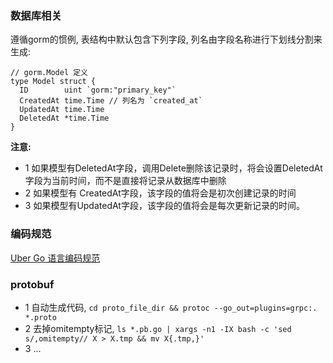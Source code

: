 ### 数据库相关
遵循gorm的惯例, 表结构中默认包含下列字段, 列名由字段名称进行下划线分割来生成:

```
// gorm.Model 定义
type Model struct {
  ID        uint `gorm:"primary_key"`
  CreatedAt time.Time // 列名为 `created_at`
  UpdatedAt time.Time
  DeletedAt *time.Time 
}
```

**注意:**
 - 1 如果模型有DeletedAt字段，调用Delete删除该记录时，将会设置DeletedAt字段为当前时间，而不是直接将记录从数据库中删除
 - 2 如果模型有 CreatedAt字段，该字段的值将会是初次创建记录的时间
 - 3 如果模型有UpdatedAt字段，该字段的值将会是每次更新记录的时间。

### 编码规范
[Uber Go 语言编码规范](https://github.com/xxjwxc/uber_go_guide_cn)

### protobuf
- 1 自动生成代码, `cd proto_file_dir && protoc --go_out=plugins=grpc:. *.proto`
- 2 去掉omitempty标记, `ls *.pb.go | xargs -n1 -IX bash -c 'sed s/,omitempty// X > X.tmp && mv X{.tmp,}'`
- 3 ... 
